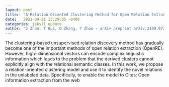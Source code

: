 ```yaml
---
layout: post
title:  "A Relation-Oriented Clustering Method for Open Relation Extraction"
date:   2021-09-21 13:29:05 -0400
categories: jekyll update
author: "J Zhao, T Gui, Q Zhang, Y Zhou - arXiv preprint arXiv:2109.07205, 2021"
---
```

The clustering-based unsupervised relation discovery method has gradually become one of the important methods of open relation extraction (OpenRE). However, high- dimensional vectors can encode complex linguistic information which leads to the problem that the derived clusters cannot explicitly align with the relational semantic classes. In this work, we propose a relation-oriented clustering model and use it to identify the novel relations in the unlabeled data. Specifically, to enable the model to Cites: Open information extraction from the web